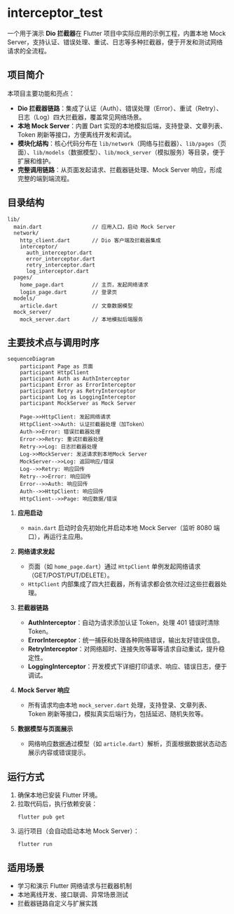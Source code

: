 # interceptor_test

一个用于演示 **Dio 拦截器**在 Flutter 项目中实际应用的示例工程，内置本地 Mock Server，支持认证、错误处理、重试、日志等多种拦截器，便于开发和测试网络请求的全流程。

## 项目简介

本项目主要功能和亮点：

- **Dio 拦截器链路**：集成了认证（Auth）、错误处理（Error）、重试（Retry）、日志（Log）四大拦截器，覆盖常见网络场景。
- **本地 Mock Server**：内置 Dart 实现的本地模拟后端，支持登录、文章列表、Token 刷新等接口，方便离线开发和调试。
- **模块化结构**：核心代码分布在 `lib/network`（网络与拦截器）、`lib/pages`（页面）、`lib/models`（数据模型）、`lib/mock_server`（模拟服务）等目录，便于扩展和维护。
- **完整调用链路**：从页面发起请求、拦截器链处理、Mock Server 响应，形成完整的端到端流程。

## 目录结构

```
lib/
  main.dart                // 应用入口，启动 Mock Server
  network/
    http_client.dart       // Dio 客户端及拦截器集成
    interceptor/
      auth_interceptor.dart
      error_interceptor.dart
      retry_interceptor.dart
      log_interceptor.dart
  pages/
    home_page.dart         // 主页，发起网络请求
    login_page.dart        // 登录页
  models/
    article.dart           // 文章数据模型
  mock_server/
    mock_server.dart       // 本地模拟后端服务
```

## 主要技术点与调用时序

```mermaid
sequenceDiagram
    participant Page as 页面
    participant HttpClient
    participant Auth as AuthInterceptor
    participant Error as ErrorInterceptor
    participant Retry as RetryInterceptor
    participant Log as LoggingInterceptor
    participant MockServer as Mock Server

    Page->>HttpClient: 发起网络请求
    HttpClient->>Auth: 认证拦截器处理（加Token）
    Auth->>Error: 错误拦截器处理
    Error->>Retry: 重试拦截器处理
    Retry->>Log: 日志拦截器处理
    Log->>MockServer: 发送请求到本地Mock Server
    MockServer-->>Log: 返回响应/错误
    Log-->>Retry: 响应回传
    Retry-->>Error: 响应回传
    Error-->>Auth: 响应回传
    Auth-->>HttpClient: 响应回传
    HttpClient-->>Page: 响应数据/错误
```

1. **应用启动**
   - `main.dart` 启动时会先初始化并启动本地 Mock Server（监听 8080 端口），再运行主应用。

2. **网络请求发起**
   - 页面（如 `home_page.dart`）通过 `HttpClient` 单例发起网络请求（GET/POST/PUT/DELETE）。
   - `HttpClient` 内部集成了四大拦截器，所有请求都会依次经过这些拦截器处理。

3. **拦截器链路**
   - **AuthInterceptor**：自动为请求添加认证 Token，处理 401 错误时清除 Token。
   - **ErrorInterceptor**：统一捕获和处理各种网络错误，输出友好错误信息。
   - **RetryInterceptor**：对网络超时、连接失败等幂等请求自动重试，提升稳定性。
   - **LoggingInterceptor**：开发模式下详细打印请求、响应、错误日志，便于调试。

4. **Mock Server 响应**
   - 所有请求均由本地 `mock_server.dart` 处理，支持登录、文章列表、Token 刷新等接口，模拟真实后端行为，包括延迟、随机失败等。

5. **数据模型与页面展示**
   - 网络响应数据通过模型（如 `article.dart`）解析，页面根据数据状态动态展示内容或错误提示。

## 运行方式

1. 确保本地已安装 Flutter 环境。
2. 拉取代码后，执行依赖安装：
   ```
   flutter pub get
   ```
3. 运行项目（会自动启动本地 Mock Server）：
   ```
   flutter run
   ```

## 适用场景

- 学习和演示 Flutter 网络请求与拦截器机制
- 本地离线开发、接口联调、异常场景测试
- 拦截器链路自定义与扩展实践

